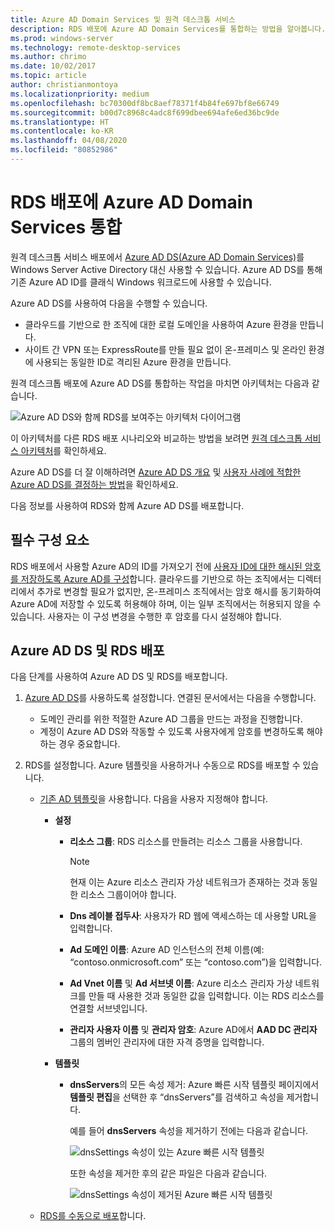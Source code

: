 ```yaml
---
title: Azure AD Domain Services 및 원격 데스크톱 서비스
description: RDS 배포에 Azure AD Domain Services를 통합하는 방법을 알아봅니다.
ms.prod: windows-server
ms.technology: remote-desktop-services
ms.author: chrimo
ms.date: 10/02/2017
ms.topic: article
author: christianmontoya
ms.localizationpriority: medium
ms.openlocfilehash: bc70300df8bc8aef78371f4b84fe697bf8e66749
ms.sourcegitcommit: b00d7c8968c4adc8f699dbee694afe6ed36bc9de
ms.translationtype: HT
ms.contentlocale: ko-KR
ms.lasthandoff: 04/08/2020
ms.locfileid: "80852986"
---
```

# <a name="integrate-azure-ad-domain-services-with-your-rds-deployment"></a>RDS 배포에 Azure AD Domain Services 통합

원격 데스크톱 서비스 배포에서 [Azure AD DS(Azure AD Domain Services)](/azure/active-directory-domain-services/active-directory-ds-overview)를 Windows Server Active Directory 대신 사용할 수 있습니다. Azure AD DS를 통해 기존 Azure AD ID를 클래식 Windows 워크로드에 사용할 수 있습니다.

Azure AD DS를 사용하여 다음을 수행할 수 있습니다. 
- 클라우드를 기반으로 한 조직에 대한 로컬 도메인을 사용하여 Azure 환경을 만듭니다. 
- 사이트 간 VPN 또는 ExpressRoute를 만들 필요 없이 온-프레미스 및 온라인 환경에 사용되는 동일한 ID로 격리된 Azure 환경을 만듭니다. 

원격 데스크톱 배포에 Azure AD DS를 통합하는 작업을 마치면 아키텍처는 다음과 같습니다.

![Azure AD DS와 함께 RDS를 보여주는 아키텍처 다이어그램](media/aadds-rds.png)

이 아키텍처를 다른 RDS 배포 시나리오와 비교하는 방법을 보려면 [원격 데스크톱 서비스 아키텍처](desktop-hosting-logical-architecture.md)를 확인하세요.

Azure AD DS를 더 잘 이해하려면 [Azure AD DS 개요](/azure/active-directory-domain-services/active-directory-ds-overview) 및 [사용자 사례에 적합한 Azure AD DS를 결정하는 방법](/azure/active-directory-domain-services/active-directory-ds-comparison)을 확인하세요.

다음 정보를 사용하여 RDS와 함께 Azure AD DS를 배포합니다.

## <a name="prerequisites"></a>필수 구성 요소

RDS 배포에서 사용할 Azure AD의 ID를 가져오기 전에 [사용자 ID에 대한 해시된 암호를 저장하도록 Azure AD를 구성](/azure/active-directory-domain-services/active-directory-ds-getting-started-password-sync)합니다. 클라우드를 기반으로 하는 조직에서는 디렉터리에서 추가로 변경할 필요가 없지만, 온-프레미스 조직에서는 암호 해시를 동기화하여 Azure AD에 저장할 수 있도록 허용해야 하며, 이는 일부 조직에서는 허용되지 않을 수 있습니다. 사용자는 이 구성 변경을 수행한 후 암호를 다시 설정해야 합니다.

## <a name="deploy-azure-ad-ds-and-rds"></a>Azure AD DS 및 RDS 배포 
다음 단계를 사용하여 Azure AD DS 및 RDS를 배포합니다.

1. [Azure AD DS](/azure/active-directory-domain-services/active-directory-ds-getting-started)를 사용하도록 설정합니다. 연결된 문서에서는 다음을 수행합니다.
   - 도메인 관리를 위한 적절한 Azure AD 그룹을 만드는 과정을 진행합니다.
   - 계정이 Azure AD DS와 작동할 수 있도록 사용자에게 암호를 변경하도록 해야 하는 경우 중요합니다.
   
2. RDS를 설정합니다. Azure 템플릿을 사용하거나 수동으로 RDS를 배포할 수 있습니다.
   - [기존 AD 템플릿](https://azure.microsoft.com/resources/templates/rds-deployment-existing-ad/)을 사용합니다. 다음을 사용자 지정해야 합니다.
   
     - **설정**
       - **리소스 그룹**: RDS 리소스를 만들려는 리소스 그룹을 사용합니다.
         > [!NOTE] 
         > 현재 이는 Azure 리소스 관리자 가상 네트워크가 존재하는 것과 동일한 리소스 그룹이어야 합니다.

       - **Dns 레이블 접두사**: 사용자가 RD 웹에 액세스하는 데 사용할 URL을 입력합니다.
       - **Ad 도메인 이름**: Azure AD 인스턴스의 전체 이름(예: “contoso.onmicrosoft.com” 또는 “contoso.com”)을 입력합니다.
       - **Ad Vnet 이름** 및 **Ad 서브넷 이름**: Azure 리소스 관리자 가상 네트워크를 만들 때 사용한 것과 동일한 값을 입력합니다. 이는 RDS 리소스를 연결할 서브넷입니다.
       - **관리자 사용자 이름** 및 **관리자 암호**: Azure AD에서 **AAD DC 관리자** 그룹의 멤버인 관리자에 대한 자격 증명을 입력합니다.
   
     - **템플릿**
        - **dnsServers**의 모든 속성 제거: Azure 빠른 시작 템플릿 페이지에서 **템플릿 편집**을 선택한 후 “dnsServers”를 검색하고 속성을 제거합니다. 

           예를 들어 **dnsServers** 속성을 제거하기 전에는 다음과 같습니다.
      
           ![dnsSettings 속성이 있는 Azure 빠른 시작 템플릿](media/rds-remove-dnssettings-before.png)

           또한 속성을 제거한 후의 같은 파일은 다음과 같습니다.

           ![dnsSettings 속성이 제거된 Azure 빠른 시작 템플릿](media/rds-remove-dnssettings-after.png)
   
   - [RDS를 수동으로 배포](rds-deploy-infrastructure.md)합니다. 

